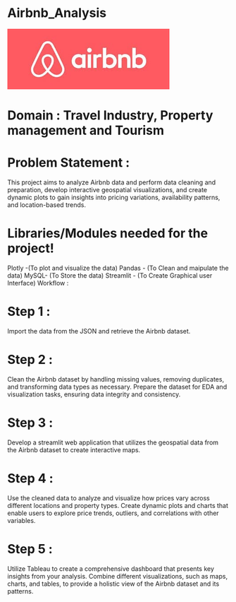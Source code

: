 # Airbnb_Analysis
 ![image](https://github.com/RajiVenkat89/AirBnbAnalysis/blob/main/airbnb.jpeg)
# Domain : Travel Industry, Property management and Tourism
# Problem Statement :
This project aims to analyze Airbnb data and perform data cleaning and preparation, develop interactive geospatial visualizations, and create dynamic plots to gain insights into pricing variations, availability patterns, and location-based trends.

# Libraries/Modules needed for the project!
Plotly -(To plot and visualize the data)
Pandas - (To Clean and maipulate the data)
MySQL- (To Store the data)
Streamlit - (To Create Graphical user Interface)
Workflow :
# Step 1 :
Import the data from the JSON and retrieve the Airbnb dataset.

# Step 2 :
Clean the Airbnb dataset by handling missing values, removing duplicates, and transforming data types as necessary. Prepare the dataset for EDA and visualization tasks, ensuring data integrity and consistency.

# Step 3 :
Develop a streamlit web application that utilizes the geospatial data from the Airbnb dataset to create interactive maps.

# Step 4 :
Use the cleaned data to analyze and visualize how prices vary across different locations and property types. Create dynamic plots and charts that enable users to explore price trends, outliers, and correlations with other variables.

# Step 5 :
Utilize Tableau  to create a comprehensive dashboard that presents key insights from your analysis. Combine different visualizations, such as maps, charts, and tables, to provide a holistic view of the Airbnb dataset and its patterns.
